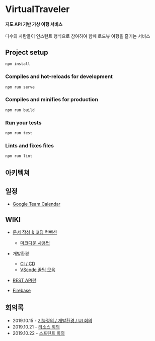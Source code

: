 # VirtualTraveler

#### 지도 API 기반 가상 여행 서비스

다수의 사람들이 인스턴트 형식으로 참여하여 함께 로드뷰 여행을 즐기는 서비스



## Project setup
```
npm install
```

### Compiles and hot-reloads for development
```
npm run serve
```

### Compiles and minifies for production
```
npm run build
```

### Run your tests
```
npm run test
```

### Lints and fixes files
```
npm run lint
```



## 아키텍쳐



## 일정

- <a href="https://calendar.google.com/calendar/embed?src=k4h8g6b7jn7vrmqlngfj93lb7s%40group.calendar.google.com&ctz=Asia%2FSeoul">Google Team Calendar</a>

## WIKI

- <a href="">문서 작성 & 코딩 컨벤션</a>
  
  - <a href="./WIKI/about_markdown.md">마크다운 사용법</a>
  
- 개발환경
  
  - <a href="./WIKI/cicd.md">CI / CD</a>
  - <a href="./WIKI/about_vscode.md">VScode 꿀팁 모음</a>
  
- <a href="./WIKI/about_rest.md">REST API란</a>

- <a href="./WIKI/about_firebase.md">Firebase</a>
  
  

## 회의록

- 2019.10.15 - <a href="./MeetingLog/20191015.md">기능정의 / 개발환경 / UI 회의</a>
- 2019.10.21 - <a href="./MeetingLog/20191021.md">리소스 회의</a>
- 2019.10.22 - <a href="./MeetingLog/20191022.md">스프린트 회의</a>